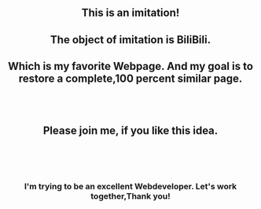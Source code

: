## <center>This is an imitation!

## <center>The object of imitation is BiliBili.

## <center>Which is my favorite Webpage. And my goal is to restore a complete,100 percent similar page.


<br>
<br>


## <center>Please join me, if you like this idea.

<br>
<br>
<br>



### <center>I'm trying to be an excellent Webdeveloper. Let's work together,Thank you! 